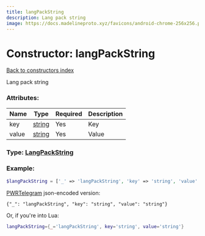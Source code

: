 ```yaml
---
title: langPackString
description: Lang pack string
image: https://docs.madelineproto.xyz/favicons/android-chrome-256x256.png
---
```

# Constructor: langPackString  
[Back to constructors index](index.md)



Lang pack string

### Attributes:

| Name     |    Type       | Required | Description |
|----------|---------------|----------|-------------|
|key|[string](../types/string.md) | Yes|Key|
|value|[string](../types/string.md) | Yes|Value|



### Type: [LangPackString](../types/LangPackString.md)


### Example:

```php
$langPackString = ['_' => 'langPackString', 'key' => 'string', 'value' => 'string'];
```  

[PWRTelegram](https://pwrtelegram.xyz) json-encoded version:

```
{"_": "langPackString", "key": "string", "value": "string"}
```


Or, if you're into Lua:

```lua
langPackString={_='langPackString', key='string', value='string'}

```


